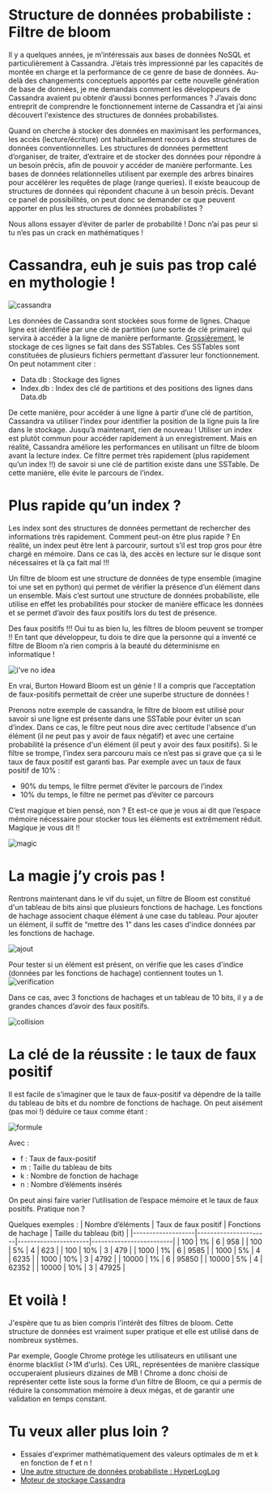 Structure de données probabiliste : Filtre de bloom
== 
Il y a quelques années, je m’intéressais aux bases de données NoSQL et particulièrement à Cassandra. J’étais très impressionné par les capacités de montée en charge et la performance de ce genre de base de données. Au-delà des changements conceptuels apportés par cette nouvelle génération de base de données, je me demandais comment les développeurs de Cassandra avaient pu obtenir d’aussi bonnes performances ? J’avais donc entreprit de comprendre le fonctionnement interne de Cassandra et j’ai ainsi découvert l'existence des structures de données probabilistes.

Quand on cherche à stocker des données en maximisant les performances, les accès (lecture/écriture) ont habituellement recours à des structures de données conventionnelles. Les structures de données permettent d’organiser, de traiter, d’extraire et de stocker des données pour répondre à un besoin précis, afin de pouvoir y accéder de manière performante. Les bases de données relationnelles utilisent par exemple des arbres binaires pour accélérer les requêtes de plage (range queries). Il existe beaucoup de structures de données qui répondent chacune à un besoin précis. Devant ce panel de possibilités, on peut donc se demander ce que peuvent apporter en plus les structures de données probabilistes  ?

Nous allons essayer d’éviter de parler de probabilité ! Donc n’ai pas peur si tu n’es pas un crack en mathématiques !

# Cassandra, euh je suis pas trop calé en mythologie !
![cassandra](https://user-images.githubusercontent.com/739495/229084486-5e31f22a-a6e4-4f7d-a4a2-5179c50944d3.jpg)

Les données de Cassandra sont stockées sous forme de lignes. Chaque ligne est identifiée par une clé de partition (une sorte de clé primaire) qui servira à accéder à la ligne de manière performante.
[Grossièrement](https://cassandra.apache.org/doc/latest/cassandra/architecture/storage_engine.html), le stockage de ces lignes se fait dans des SSTables. 
Ces SSTables sont constituées de plusieurs fichiers permettant d’assurer leur fonctionnement. On peut notamment citer : 
- Data.db : Stockage des lignes
- Index.db : Index des clé de partitions et des positions des lignes dans Data.db

De cette manière, pour accéder à une ligne à partir d’une clé de partition, Cassandra va utiliser l’index pour identifier la position de la ligne puis la lire dans le stockage. Jusqu’à maintenant, rien de nouveau ! Utiliser un index est plutôt commun pour accéder rapidement à un enregistrement. 
Mais en réalité, Cassandra améliore les performances en utilisant un filtre de bloom avant la lecture index. Ce filtre permet très rapidement (plus rapidement qu’un index !!) de savoir si une clé de partition existe dans une SSTable. De cette manière, elle évite le parcours de l’index.

# Plus rapide qu’un index ?
Les index sont des structures de données permettant de rechercher des informations très rapidement. Comment peut-on être plus rapide ? En réalité, un index peut être lent à parcourir, surtout s’il est trop gros pour être chargé en mémoire. Dans ce cas là, des accès en lecture sur le disque sont nécessaires et là ça fait mal !!!

Un filtre de bloom est une structure de données de type ensemble (imagine toi une set en python) qui permet de vérifier la présence d’un élément dans un ensemble. Mais c’est surtout une structure de données probabiliste, elle utilise en effet les probabilités pour stocker de manière efficace les données et se permet d’avoir des faux positifs lors du test de présence.

Des faux positifs !!! Oui tu as bien lu, les filtres de bloom peuvent se tromper !! En tant que développeur, tu dois te dire que la personne qui a inventé ce filtre de Bloom n’a rien compris à la beauté du déterminisme en informatique !

![i've no idea](https://user-images.githubusercontent.com/739495/229086614-478c58f7-18f9-4883-9dbb-78a8202f352a.gif)

En vrai, Burton Howard Bloom est un génie ! Il a compris que l’acceptation de faux-positifs permettait de créer une superbe structure de données !

Prenons notre exemple de cassandra, le filtre de bloom est utilisé pour savoir si une ligne est présente dans une SSTable pour éviter un scan d’index.
Dans ce cas, le filtre peut nous dire avec certitude l'absence d'un élément (il ne peut pas y avoir de faux négatif) et avec une certaine probabilité la présence d'un élément (il peut y avoir des faux positifs). 
Si le filtre se trompe, l’index sera parcouru mais ce n’est pas si grave que ça si le taux de faux positif est garanti bas. 
Par exemple avec un taux de faux positif de 10% : 
- 90% du temps, le filtre permet d’éviter le parcours de l’index
- 10% du temps, le filtre ne permet pas d’éviter ce parcours

C’est magique et bien pensé, non ? Et est-ce que je vous ai dit que l’espace mémoire nécessaire pour stocker tous les éléments est extrêmement réduit. 
Magique je vous dit !!

![magic](https://user-images.githubusercontent.com/739495/229087094-7768bd9e-2d70-447f-8057-e81aa1fce9d5.gif)

# La magie j’y crois pas !
Rentrons maintenant dans le vif du sujet, un filtre de Bloom est constitué d'un tableau de bits ainsi que plusieurs fonctions de hachage. Les fonctions de hachage associent chaque élément à une case du tableau. Pour ajouter un élément, il suffit de “mettre des 1” dans les cases d'indice données par les fonctions de hachage. 

![ajout](https://user-images.githubusercontent.com/739495/229087732-82f07dd4-5be1-41f2-a296-3ff9cd208b12.jpg)

Pour tester si un élément est présent, on vérifie que les cases d'indice (données par les fonctions de hachage) contiennent toutes un 1.
![verification](https://user-images.githubusercontent.com/739495/229087794-42151c16-d437-40cd-a2c9-70523dd5bbc3.jpg)

Dans ce cas, avec 3 fonctions de hachages et un tableau de 10 bits, il y a de grandes chances d’avoir des faux positifs.

![collision](https://user-images.githubusercontent.com/739495/229088013-6c2e0723-b961-417e-9b27-75e4cc47abab.jpg)

# La clé de la réussite : le taux de faux positif
Il est facile de s’imaginer que le taux de faux-positif va dépendre de la taille du tableau de bits et du nombre de fonctions de hachage. On peut aisément (pas moi !) déduire ce taux comme étant :

![formule](https://user-images.githubusercontent.com/739495/229088335-133ed251-408b-4486-8e62-4c08a709f0a0.png)

Avec : 
- f : Taux de faux-positif
- m : Taille du tableau de bits
- k : Nombre de fonction de hachage
- n : Nombre d’éléments insérés

On peut ainsi faire varier l’utilisation de l’espace mémoire et le taux de faux positifs. Pratique non ?

Quelques exemples :
| Nombre d’éléments | Taux de faux positif | Fonctions de hachage | Taille du tableau (bit) |
|-------------------|----------------------|----------------------|-------------------------|
| 100               | 1%                   | 6                    | 958                     |
| 100               | 5%                   | 4                    | 623                     |
| 100               | 10%                  | 3                    | 479                     |
| 1000              | 1%                   | 6                    | 9585                    |
| 1000              | 5%                   | 4                    | 6235                    |
| 1000              | 10%                  | 3                    | 4792                    |
| 10000             | 1%                   | 6                    | 95850                   |
| 10000             | 5%                   | 4                    | 62352                   |
| 10000             | 10%                  | 3                    | 47925                   |

# Et voilà !
J'espère que tu as bien compris l'intérêt des filtres de bloom. Cette structure de données est vraiment super pratique et elle est utilisé dans de nombreux systèmes.

Par exemple, Google Chrome protège les utilisateurs en utilisant une énorme blacklist (>1M d'urls). 
Ces URL, représentées de manière classique occuperaient plusieurs dizaines de MB ! 
Chrome a donc choisi de représenter cette liste sous la forme d’un filtre de Bloom, ce qui a permis de réduire la consommation mémoire à deux mégas, et de garantir une validation en temps constant.

# Tu veux aller plus loin ?
- Essaies d'exprimer mathématiquement des valeurs optimales de m et k en fonction de f et n !
- [Une autre structure de données probabiliste : HyperLogLog](https://en.wikipedia.org/wiki/HyperLogLog)
- [Moteur de stockage Cassandra](https://cassandra.apache.org/doc/latest/cassandra/architecture/storage_engine.html)

